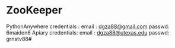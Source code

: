 # ZooKeeper
PythonAnywhere credentials :
        email :   dgza88@gmail.com
        passwd:   6maiden6
Apiary credentials:
        email :  dgza88@utexas.edu
        passwd:  grnstv88#
